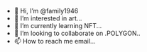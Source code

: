 - 👋 Hi, I’m @family1946
- 👀 I’m interested in art...
- 🌱 I’m currently learning NFT...
- 💞️ I’m looking to collaborate on .POLYGON..
- 📫 How to reach me email...

<!---
family1946/family1946 is a ✨ special ✨ repository because its `README.md` (this file) appears on your GitHub profile.
You can click the Preview link to take a look at your changes.
--->
